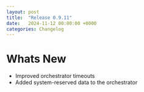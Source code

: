 ```yaml
---
layout: post
title:  "Release 0.9.11"
date:   2024-11-12 00:00:00 +0000
categories: Changelog
---
```


# Whats New

- Improved orchestrator timeouts
- Added system-reserved data to the orchestrator
